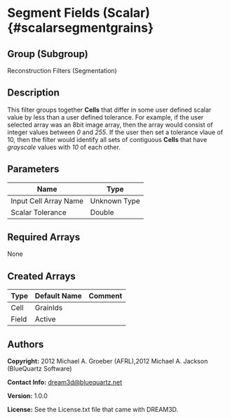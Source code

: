 Segment Fields (Scalar) {#scalarsegmentgrains}
======

## Group (Subgroup) ##
Reconstruction Filters (Segmentation)

## Description ##
This filter groups together **Cells** that differ in some user defined scalar value by less than a user defined tolerance.  For example, if the user selected array was an 8bit image array, then the array would consist of integer values between *0* and *255*.  If the user then set a tolerance vlaue of 10, then the filter would identify all sets of contiguous **Cells** that have *grayscale* values with *10* of each other.

## Parameters ##

| Name | Type |
|------|------|
| Input Cell Array Name | Unknown Type |
| Scalar Tolerance | Double |

## Required Arrays ##
None


## Created Arrays ##

| Type | Default Name | Comment |
|------|--------------|---------|
| Cell | GrainIds |  |
| Field | Active |  |


## Authors ##

**Copyright:** 2012 Michael A. Groeber (AFRL),2012 Michael A. Jackson (BlueQuartz Software)

**Contact Info:** dream3d@bluequartz.net

**Version:** 1.0.0

**License:**  See the License.txt file that came with DREAM3D.




